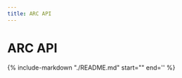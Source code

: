 ```yaml
---
title: ARC API
---
```


# ARC API

{%
   include-markdown "./README.md"
   start="<!-- docs-index-start -->"
   end='<!-- docs-index-end -->'
%}
